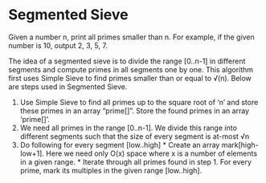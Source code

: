 # Segmented Sieve
Given a number n, print all primes smaller than n. For example, if the given number is 10, output 2, 3, 5, 7.

The idea of a segmented sieve is to divide the range [0..n-1] in different segments and compute primes in all segments one by one. This algorithm first uses Simple Sieve to find primes smaller than or equal to √(n). Below are steps used in Segmented Sieve.

1. Use Simple Sieve to find all primes up to the square root of ‘n’ and store these primes in an array “prime[]”. Store the found primes in an array ‘prime[]’.
2. We need all primes in the range [0..n-1]. We divide this range into different segments such that the size of every segment is at-most √n
3. Do following for every segment [low..high] 
		* Create an array mark[high-low+1]. Here we need only O(x) space where x is a number of elements in a given range.
		* Iterate through all primes found in step 1. For every prime, mark its multiples in the given range [low..high].
		
